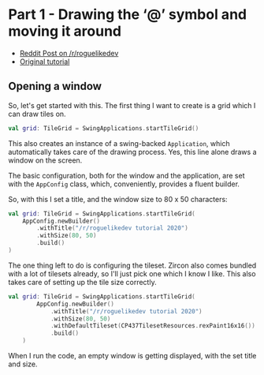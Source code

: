 # Part 1 - Drawing the ‘@’ symbol and moving it around

- [Reddit Post on /r/roguelikedev](https://old.reddit.com/r/roguelikedev/comments/ha1zty/so_it_begins_roguelikedev_does_the_complete/)
- [Original tutorial](http://rogueliketutorials.com/tutorials/tcod/part-1/)

## Opening a window

So, let's get started with this. The first thing I want to create is a grid which I can draw tiles
on. 
 
```kotlin
val grid: TileGrid = SwingApplications.startTileGrid()
``` 

This also creates an instance of a swing-backed `Application`, which automatically takes care of
the drawing process. Yes, this line alone draws a window on the screen.

The basic configuration, both for the window and the application, are set with the `AppConfig` class,
which, conveniently, provides a fluent builder.

So, with this I set a title, and the window size to 80 x 50 characters:

```kotlin
val grid: TileGrid = SwingApplications.startTileGrid(
    AppConfig.newBuilder()
        .withTitle("/r/roguelikedev tutorial 2020")
        .withSize(80, 50)
        .build()
)
```

The one thing left to do is configuring the tileset. Zircon also comes bundled with a lot of tilesets already, so I'll just pick one which I know
I like. This also takes care of setting up the tile size correctly.

```kotlin
val grid: TileGrid = SwingApplications.startTileGrid(
        AppConfig.newBuilder()
            .withTitle("/r/roguelikedev tutorial 2020")
            .withSize(80, 50)
            .withDefaultTileset(CP437TilesetResources.rexPaint16x16())
            .build()
    )
```

When I run the code, an empty window is getting displayed, with the set title and size.
